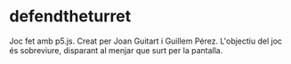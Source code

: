 # defendtheturret
Joc fet amb p5.js.
Creat per Joan Guitart i Guillem Pérez.
L'objectiu del joc és sobreviure, disparant al menjar que surt per la pantalla.
